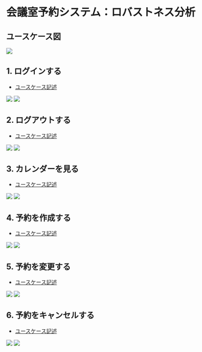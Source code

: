 # 会議室予約システム：ロバストネス分析

## ユースケース図
<img src="../usecase/img/kaigi_usecase.png">

## 1. ログインする
- [ユースケース記述](../usecase/usecase01.md)

<img src="img/robustness01.png">

<img src="img/sequence01.png">


## 2. ログアウトする
- [ユースケース記述](../usecase/usecase02.md)

<img src="img/robustness02.png">

<img src="img/sequence02.png">


## 3. カレンダーを見る
- [ユースケース記述](../usecase/usecase03.md)

<img src="img/robustness03.png">

<img src="img/sequence03.png">

## 4. 予約を作成する
- [ユースケース記述](../usecase/usecase04.md)

<img src="img/robustness04.png">

<img src="img/sequence04.png">

## 5. 予約を変更する
- [ユースケース記述](../usecase/usecase05.md)

<img src="img/robustness05.png">

<img src="img/sequence05.png">


## 6. 予約をキャンセルする
- [ユースケース記述](../usecase/usecase06.md)

<img src="img/robustness06.png">

<img src="img/sequence06.png">


